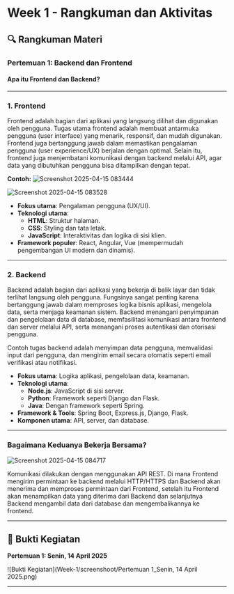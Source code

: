 # Week 1 - Rangkuman dan Aktivitas

## 🔍 Rangkuman Materi

### Pertemuan 1: Backend dan Frontend

#### Apa itu Frontend dan Backend?

---

### **1. Frontend**

Frontend adalah bagian dari aplikasi yang langsung dilihat dan digunakan oleh pengguna. Tugas utama frontend adalah membuat antarmuka pengguna (user interface) yang menarik, responsif, dan mudah digunakan. Frontend juga bertanggung jawab dalam memastikan pengalaman pengguna (user experience/UX) berjalan dengan optimal. Selain itu, frontend juga menjembatani komunikasi dengan backend melalui API, agar data yang dibutuhkan pengguna bisa ditampilkan dengan tepat.

**Contoh:**
![Screenshot 2025-04-15 083444](https://github.com/user-attachments/assets/fe1b050d-0266-4917-999e-6b399be57c51)

![Screenshot 2025-04-15 083528](https://github.com/user-attachments/assets/6d4b6c5c-3f6b-49b8-b49b-48056fd4d30b)

- **Fokus utama**: Pengalaman pengguna (UX/UI).
- **Teknologi utama**:
  - **HTML**: Struktur halaman.
  - **CSS**: Styling dan tata letak.
  - **JavaScript**: Interaktivitas dan logika di sisi klien.
- **Framework populer**: React, Angular, Vue (mempermudah pengembangan UI modern dan dinamis).

---

### **2. Backend**

Backend adalah bagian dari aplikasi yang bekerja di balik layar dan tidak terlihat langsung oleh pengguna. Fungsinya sangat penting karena bertanggung jawab dalam memproses logika bisnis aplikasi, mengelola data, serta menjaga keamanan sistem. Backend menangani penyimpanan dan pengelolaan data di database, memfasilitasi komunikasi antara frontend dan server melalui API, serta menangani proses autentikasi dan otorisasi pengguna.

Contoh tugas backend adalah menyimpan data pengguna, memvalidasi input dari pengguna, dan mengirim email secara otomatis seperti email verifikasi atau notifikasi.

- **Fokus utama**: Logika aplikasi, pengelolaan data, keamanan.
- **Teknologi utama**:
  - **Node.js**: JavaScript di sisi server.
  - **Python**: Framework seperti Django dan Flask.
  - **Java**: Dengan framework seperti Spring.
- **Framework & Tools**: Spring Boot, Express.js, Django, Flask.
- **Komponen utama**: API, server, dan database.

---

### **Bagaimana Keduanya Bekerja Bersama?**
![Screenshot 2025-04-15 084717](https://github.com/user-attachments/assets/5a464ff8-93a0-4af3-9c11-03146d3e0047)

Komunikasi dilakukan dengan menggunakan API REST. Di mana Frontend mengirim permintaan ke backend melalui HTTP/HTTPS dan Backend akan menerima dan memproses permintaan dari Frontend, setelah itu Frontend akan menampilkan data yang diterima dari Backend dan selanjutnya Backend mengambil data dari database dan mengembalikannya ke frontend.

---

## 📸 Bukti Kegiatan

**Pertemuan 1: Senin, 14 April 2025**

![Bukti Kegiatan](Week-1/screenshoot/Pertemuan 1_Senin, 14 April 2025.png)

---
